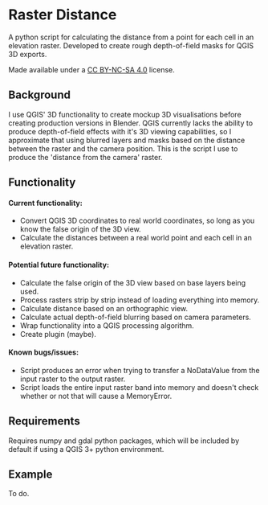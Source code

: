 # Raster Distance
A python script for calculating the distance from a point for each cell in an elevation raster. Developed to create rough depth-of-field masks for QGIS 3D exports.  
  
Made available under a [CC BY-NC-SA 4.0](https://creativecommons.org/licenses/by-nc-sa/4.0/) license.

## Background
I use QGIS' 3D functionality to create mockup 3D visualisations before creating production versions in Blender. QGIS currently lacks the ability to produce depth-of-field effects with it's 3D viewing capabilities, so I approximate that using blurred layers and masks based on the distance between the raster and the camera position. This is the script I use to produce the 'distance from the camera' raster.

## Functionality
#### Current functionality:  
- Convert QGIS 3D coordinates to real world coordinates, so long as you know the false origin of the 3D view.  
- Calculate the distances between a real world point and each cell in an elevation raster.  
  
#### Potential future functionality:  
- Calculate the false origin of the 3D view based on base layers being used.  
- Process rasters strip by strip instead of loading everything into memory.  
- Calculate distance based on an orthographic view.  
- Calculate actual depth-of-field blurring based on camera parameters.  
- Wrap functionality into a QGIS processing algorithm.  
- Create plugin (maybe).  
  
#### Known bugs/issues:  
- Script produces an error when trying to transfer a NoDataValue from the input raster to the output raster.  
- Script loads the entire input raster band into memory and doesn't check whether or not that will cause a MemoryError.  
  
## Requirements  
Requires numpy and gdal python packages, which will be included by default if using a QGIS 3+ python environment.  
  
## Example  
To do.  
  
